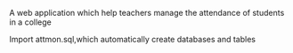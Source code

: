 A web application which help teachers manage the attendance of students in a college

Import attmon.sql,which automatically create databases and tables
